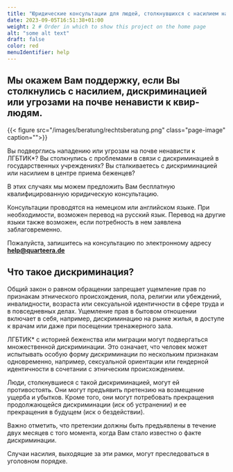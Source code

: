 ```yaml
---
title: "Юридические консультации для людей, столкнувшихся с насилием на почве ненависти к ЛГБТИК*" # Title of your project
date: 2023-09-05T16:51:38+01:00
weight: 2 # Order in which to show this project on the home page
alt: "some alt text"
draft: false
color: red
menuIdentifier: help
---
```

## Мы окажем Вам поддержку, если Вы столкнулись с насилием, дискриминацией или угрозами на почве ненависти к квир-людям.

{{< figure src="/images/beratung/rechtsberatung.png" class="page-image" caption="">}}

Вы подверглись нападению или угрозам на почве ненависти к ЛГБТИК*? Вы столкнулись с проблемами в связи с дискриминацией в государственных учреждениях? Вы сталкиваетесь с дискриминацией или насилием в центре приема беженцев?

В этих случаях мы можем предложить Вам бесплатную квалифицированную юридическую консультацию.

Консультации проводятся на немецком или английском языке. При необходимости, возможен перевод на русский язык. Перевод на другие языки также возможен, если потребность в нем заявлена заблаговременно.

Пожалуйста, запишитесь на консультацию по электронному адресу **help@quarteera.de**


## Что такое дискриминация?

Общий закон о равном обращении запрещает ущемление прав по признакам этнического происхождения, пола, религии или убеждений, инвалидности, возраста или сексуальной идентичности в сфере труда и в повседневных делах. Ущемление прав в бытовом отношении включает в себя, например, дискриминацию на рынке жилья, в доступе к врачам или даже при посещении тренажерного зала.

ЛГБТИК* с историей беженства или миграции могут подвергаться множественной дискриминации. Это означает, что человек может испытывать особую форму дискриминации по нескольким признакам одновременно, например, сексуальной ориентации или гендерной идентичности в сочетании с этническим происхождением.

Люди, столкнувшиеся с такой дискриминацией, могут ей противостоять. Они могут предъявить претензию на возмещение ущерба и убытков. Кроме того, они могут потребовать прекращения продолжающейся дискриминации (иск об устранении) и ее прекращения в будущем (иск о бездействии).

Важно отметить, что претензии должны быть предъявлены в течение двух месяцев с того момента, когда Вам стало известно о факте дискриминации.

Случаи насилия, выходящие за эти рамки, могут преследоваться в уголовном порядке.
